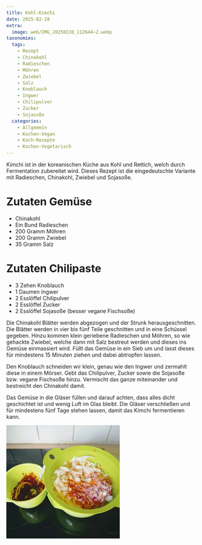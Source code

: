 ```yaml
---
title: Kohl-Kimchi
date: 2025-02-28
extra:
  image: web/IMG_20250228_112644~2.webp
taxonomies:
  tags:
    - Rezept
    - Chinakohl
    - Radieschen
    - Möhren
    - Zwiebel
    - Salz
    - Knoblauch
    - Ingwer
    - Chilipulver
    - Zucker
    - Sojasoße
  categories:
    - Allgemein
    - Kochen-Vegan
    - Koch-Rezepte
    - Kochen-Vegetarisch
---
```


Kimchi ist in der koreanischen Küche aus Kohl und Rettich, welch durch Fermentation zubereitet wird. 
Dieses Rezept ist die eingedeutschte Variante mit Radieschen, Chinakohl, Zwiebel und Sojasoße.

<!-- more -->

# Zutaten Gemüse
* Chinakohl
* Ein Bund Radieschen
* 200 Gramm Möhren
* 200 Gramm Zwiebel
* 35 Gramm Salz

# Zutaten Chilipaste
* 3 Zehen Knoblauch
* 1 Daumen Ingwer
* 2 Esslöffel Chilipulver
* 2 Esslöffel Zucker
* 2 Esslöffel Sojasoße (besser vegane Fischsoße)

Die Chinakohl Blätter werden abgezogen und der Strunk herausgeschnitten. Die Blätter werden in vier bis fünf Teile geschnitten und in eine Schüssel gegeben.
Hinzu kommen klein geriebene Radieschen und Möhren, so wie gehackte Zwiebel, welche dann mit Salz bestreut werden und dieses ins Gemüse einmassiert wird.
Füllt das Gemüse in ein Sieb um und lasst dieses für mindestens 15 Minuten ziehen und dabei abtropfen lassen.

Den Knoblauch schneiden wir klein, genau wie den Ingwer und zermahlt diese in einem Mörser. Gebt das Chilipulver, Zucker sowie die Sojasoße bzw. vegane Fischsoße hinzu. Vermischt das ganze miteinander und bestreicht den Chinakohl damit.

Das Gemüse in die Gläser füllen und darauf achten, dass alles dicht geschichtet ist und wenig Luft im Glas bleibt. Die Gläser verschließen und für mindestens fünf Tage stehen lassen, damit das Kimchi fermentieren kann. 

[![Foto einer Schüssel mit Gemüse aus dem Rezept und einer kleinereren Schüssel mit Chilipasete jeweils auf einer gläsernen Herdplatte](web/IMG_20250219_131942~2-thumb.webp)](web/IMG_20250219_131942~2.webp)
